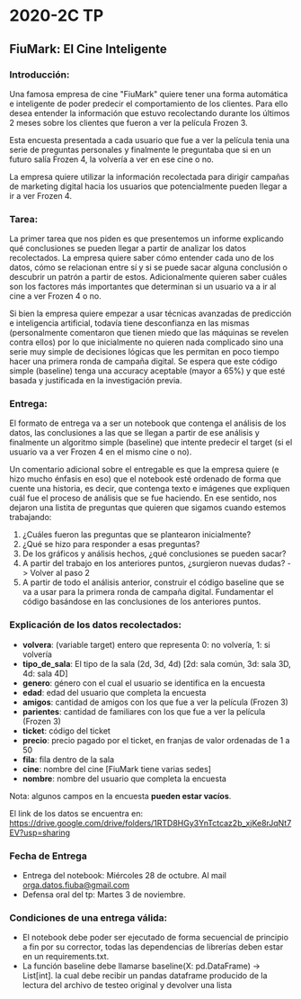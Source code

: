 # 2020-2C TP
## FiuMark: El Cine Inteligente

### Introducción:
Una famosa empresa de cine "FiuMark" quiere tener una forma automática e inteligente de
poder predecir el comportamiento de los clientes.
Para ello desea entender la información que estuvo recolectando durante los últimos 2 meses
sobre los clientes que fueron a ver la película Frozen 3.


Esta encuesta presentada a cada usuario que fue a ver la película tenia una serie de preguntas
personales y finalmente le preguntaba que si en un futuro salía Frozen 4, la volvería a ver
en ese cine o no.


La empresa quiere utilizar la información recolectada para dirigir campañas de marketing digital
hacia los usuarios que potencialmente pueden llegar a ir a ver Frozen 4.

### Tarea:

La primer tarea que nos piden es que presentemos un informe explicando qué conclusiones se pueden
llegar a partir de analizar los datos recolectados. La empresa quiere saber cómo entender cada
uno de los datos, cómo se relacionan entre sí y si se puede sacar alguna conclusión o descubrir
un patrón a partir de estos. Adicionalmente quieren saber cuáles son los factores más importantes
que determinan si un usuario va a ir al cine a ver Frozen 4 o no.


Si bien la empresa quiere empezar a usar técnicas avanzadas de predicción e inteligencia artificial,
todavía tiene desconfianza en las mismas (personalmente comentaron que tienen miedo que las máquinas
se revelen contra ellos) por lo que inicialmente no quieren nada complicado sino una serie muy simple
de decisiones lógicas que les permitan en poco tiempo hacer una primera ronda de campaña digital. Se
espera que este código simple (baseline) tenga una accuracy aceptable (mayor a 65%) y que esté basada y justificada
en la investigación previa.


### Entrega:
El formato de entrega va a ser un notebook que contenga el análisis de los datos, las conclusiones a
las que se llegan a partir de ese análisis y finalmente un algoritmo simple (baseline) que intente
predecir el target (si el usuario va a ver Frozen 4 en el mismo cine o no).


Un comentario adicional sobre el entregable es que la empresa quiere (e hizo mucho énfasis en eso)
que el notebook esté ordenado de forma que cuente una historia, es decir, que contenga texto e imágenes que
expliquen cuál fue el proceso de análisis que se fue haciendo. En ese sentido, nos dejaron una listita
de preguntas que quieren que sigamos cuando estemos trabajando:
1. ¿Cuáles fueron las preguntas que se plantearon inicialmente?
2. ¿Qué se hizo para responder a esas preguntas?
3. De los gráficos y análisis hechos, ¿qué conclusiones se pueden sacar?
4. A partir del trabajo en los anteriores puntos, ¿surgieron nuevas dudas? -> Volver al paso 2
5. A partir de todo el análisis anterior, construir el código baseline que se va a usar para la
primera ronda de campaña digital. Fundamentar el código basándose en las conclusiones de los
anteriores puntos.

### Explicación de los datos recolectados:
- **volvera**: (variable target) entero que representa 0: no volvería, 1: si volvería
- **tipo_de_sala**: El tipo de la sala (2d, 3d, 4d) [2d: sala común, 3d: sala 3D, 4d: sala 4D]
- **genero**: género con el cual el usuario se identifica en la encuesta
- **edad**: edad del usuario que completa la encuesta
- **amigos**: cantidad de amigos con los que fue a ver la película (Frozen 3)
- **parientes**: cantidad de familiares con los que fue a ver la película (Frozen 3)
- **ticket**: código del ticket
- **precio**: precio pagado por el ticket, en franjas de valor ordenadas de 1 a 50
- **fila**: fila dentro de la sala
- **cine**: nombre del cine [FiuMark tiene varias sedes]
- **nombre**: nombre del usuario que completa la encuesta

Nota: algunos campos en la encuesta **pueden estar vacíos**.

El link de los datos se encuentra en: https://drive.google.com/drive/folders/1RTD8HGy3YnTctcaz2b_xjKe8rJqNt7EV?usp=sharing


### Fecha de Entrega
- Entrega del notebook: Miércoles 28 de octubre. Al mail orga.datos.fiuba@gmail.com
- Defensa oral del tp: Martes 3 de noviembre.

### Condiciones de una entrega válida:
- El notebook debe poder ser ejecutado de forma secuencial de principio a fin por su corrector, todas las dependencias de librerías
deben estar en un requirements.txt.
- La función baseline debe llamarse baseline(X: pd.DataFrame) -> List[int].
la cual debe recibir un pandas dataframe producido de la lectura del archivo de testeo original y devolver una lista

